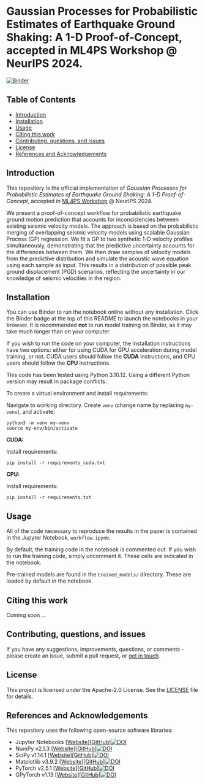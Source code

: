 # Gaussian Processes for Probabilistic Estimates of Earthquake Ground Shaking: A 1-D Proof-of-Concept, accepted in ML4PS Workshop @ NeurIPS 2024.

[![Binder](https://mybinder.org/badge_logo.svg)](https://mybinder.org/v2/gh/sscivier/gp-prob-earthquake-shaking/HEAD?urlpath=tree)

## Table of Contents
- [Introduction](#introduction)
- [Installation](#installation)
- [Usage](#usage)
- [Citing this work](#citing-this-work)
- [Contributing, questions, and issues](#contributing-questions-and-issues)
- [License](#license)
- [References and Acknowledgements](#references-and-acknowledgements)

## Introduction
This repository is the official implementation of _Gaussian Processes for Probabilistic Estimates of Earthquake Ground Shaking: A 1-D Proof-of-Concept_, accepted in [ML4PS Workshop](https://ml4physicalsciences.github.io/2024/) @ NeurIPS 2024.

We present a proof-of-concept workflow for probabilistic earthquake ground motion prediction that accounts for inconsistencies between existing seismic velocity models. The approach is based on the probabilistic merging of overlapping seismic velocity models using scalable Gaussian Process (GP) regression. We fit a GP to two synthetic 1-D velocity profiles simultaneously, demonstrating that the predictive uncertainty accounts for the differences between them. We then draw samples of velocity models from the predictive distribution and simulate the acoustic wave equation using each sample as input. This results in a distribution of possible peak ground displacement (PGD) scenarios, reflecting the uncertainty in our knowledge of seismic velocities in the region.

## Installation
You can use Binder to run the notebook online without any installation. Click the Binder badge at the top of this README to launch the notebooks in your browser. It is recommended **not** to run model training on Binder, as it may take much longer than on your computer.

If you wish to run the code on your computer, the installation instructions have two options: either for using CUDA for GPU acceleration during model training, or not. CUDA users should follow the **CUDA** instructions, and CPU users should follow the **CPU** instructions.

This code has been tested using Python 3.10.12. Using a different Python version may result in package conflicts.

To create a virtual environment and install requirements:

Navigate to working directory. Create ```venv``` (change name by replacing ```my-venv```), and activate:
```shell
python3 -m venv my-venv
source my-env/bin/activate
```

**CUDA:**

Install requirements:
```shell
pip install -r requirements_cuda.txt
```

**CPU:**

Install requirements:
```shell
pip install -r requirements.txt
```

## Usage
All of the code necessary to reproduce the results in the paper is contained in the Jupyter Notebook, `workflow.ipynb`.

By default, the training code in the notebook is commented out. If you wish to run the training code, simply uncomment it. These cells are indicated in the notebook.

Pre-trained models are found in the `trained_models/` directory. These are loaded by default in the notebook.

## Citing this work
Coming soon ...

## Contributing, questions, and issues
If you have any suggestions, improvements, questions, or comments - please create an issue, submit a pull request, or [get in touch](mailto:sam.scivier@earth.ox.ac.uk).

## License
This project is licensed under the Apache-2.0 License. See the [LICENSE](LICENSE) file for details.

## References and Acknowledgements

This repository uses the following open-source software libraries:

- Jupyter Notebooks [[Website](https://jupyter.org/)][[GitHub](https://github.com/jupyter/notebook)][![DOI](https://zenodo.org/badge/DOI/10.3233/978-1-61499-649-1-87.svg)](https://doi.org/10.3233/978-1-61499-649-1-87)
- NumPy v2.1.3 [[Website](https://numpy.org/)][[GitHub](https://github.com/numpy/numpy)][![DOI](https://zenodo.org/badge/DOI/10.1038/s41586-020-2649-2.svg)](https://doi.org/10.1038/s41586-020-2649-2)
- SciPy v1.14.1 [[Website](https://scipy.org/)][[GitHub](https://github.com/scipy/scipy)][![DOI](https://zenodo.org/badge/DOI/10.1038/s41592-019-0686-2.svg)](https://doi.org/10.1038/s41592-019-0686-2)
- Matplotlib v3.9.2 [[Website](https://matplotlib.org/)][[GitHub](https://github.com/matplotlib/matplotlib)][![DOI](https://zenodo.org/badge/DOI/10.1109/MCSE.2007.55.svg)](https://doi.org/10.1109/MCSE.2007.55)
- PyTorch v2.5.1 [[Website](https://pytorch.org/)][[GitHub](https://github.com/pytorch/pytorch)][![DOI](https://zenodo.org/badge/DOI/10.48550/arXiv.1912.01703.svg)](https://doi.org/10.48550/arXiv.1912.01703)
- GPyTorch v1.13 [[Website](https://gpytorch.ai/)][[GitHub](https://github.com/cornellius-gp/gpytorch)][![DOI](https://zenodo.org/badge/DOI/10.48550/arXiv.1809.11165.svg)](https://doi.org/10.48550/arXiv.1809.11165)
